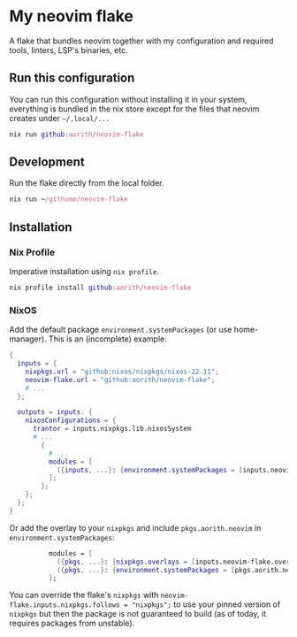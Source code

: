 # My neovim flake

A flake that bundles neovim together with my configuration and required tools, linters, LSP's binaries, etc.

## Run this configuration

You can run this configuration without installing it in your system, everything is bundled
in the nix store except for the files that neovim creates under `~/.local/...`

```nix
nix run github:aorith/neovim-flake
```

## Development

Run the flake directly from the local folder.

```nix
nix run ~/githome/neovim-flake
```

## Installation

### Nix Profile

Imperative installation using `nix profile`.

```nix
nix profile install github:aorith/neovim-flake
```

### NixOS

Add the default package `environment.systemPackages` (or use home-manager).
This is an (incomplete) example:

```nix
{
  inputs = {
    nixpkgs.url = "github:nixos/nixpkgs/nixos-22.11";
    neovim-flake.url = "github:aorith/neovim-flake";
    # ...
  };

  outputs = inputs: {
    nixosConfigurations = {
      trantor = inputs.nixpkgs.lib.nixosSystem
      # ...
        {
          # ...
          modules = [
            ({inputs, ...}: {environment.systemPackages = [inputs.neovim-flake.packages.${system}.default];})
          ];
        };
    };
  };
}
```

Or add the overlay to your `nixpkgs` and include `pkgs.aorith.neovim` in `environment.systemPackages`:

```nix
          modules = [
            ({pkgs, ...}: {nixpkgs.overlays = [inputs.neovim-flake.overlays.default];})
            ({pkgs, ...}: {environment.systemPackages = [pkgs.aorith.neovim];})
          ];
```

You can override the flake's `nixpkgs` with `neovim-flake.inputs.nixpkgs.follows = "nixpkgs";` to use your pinned version of `nixpkgs` but then the package is not guaranteed to build (as of today, it requires packages from unstable).
